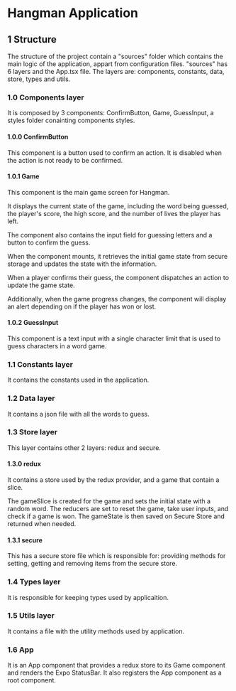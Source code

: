 # Hangman Application

## 1 Structure

The structure of the project contain a "sources" folder which contains the main logic of the application, appart from configuration files.
"sources" has 6 layers and the App.tsx file.
The layers are: components, constants, data, store, types and utils.

### 1.0 Components layer

It is composed by 3 components: ConfirmButton, Game, GuessInput, a styles folder conainting components styles.

#### 1.0.0 ConfirmButton

This component is a button used to confirm an action.
It is disabled when the action is not ready to be confirmed.

#### 1.0.1 Game

This component is the main game screen for Hangman.

It displays the current state of the game, including the word being guessed, the player's score, the high score, and the number of lives the player has left.

The component also contains the input field for guessing letters and a button to confirm the guess.

When the component mounts, it retrieves the initial game state from secure storage and updates the state with the information.

When a player confirms their guess, the component dispatches an action to update the game state.

Additionally, when the game progress changes, the component will display an alert depending on if the player has won or lost.

#### 1.0.2 GuessInput

This component is a text input with a single character limit that is used to guess characters in a word game.

### 1.1 Constants layer

It contains the constants used in the application.

### 1.2 Data layer

It contains a json file with all the words to guess.

### 1.3 Store layer

This layer contains other 2 layers: redux and secure.

#### 1.3.0 redux

It contains a store used by the redux provider, and a game that contain a slice.

The gameSlice is created for the game and sets the initial state with a random word.
The reducers are set to reset the game, take user inputs, and check if a game is won.
The gameState is then saved on Secure Store and returned when needed.

#### 1.3.1 secure

This has a secure store file which is responsible for:
providing methods for setting, getting and removing items from the secure store.

### 1.4 Types layer

It is responsible for keeping types used by applicaition.

### 1.5 Utils layer

It contains a file with the utility methods used by application.

### 1.6 App

It is an App component that provides a redux store to its Game component and renders the Expo StatusBar. It also registers the App component as a root component.
